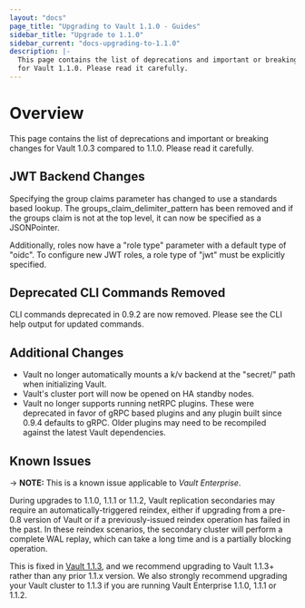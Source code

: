 ```yaml
---
layout: "docs"
page_title: "Upgrading to Vault 1.1.0 - Guides"
sidebar_title: "Upgrade to 1.1.0"
sidebar_current: "docs-upgrading-to-1.1.0"
description: |-
  This page contains the list of deprecations and important or breaking changes
  for Vault 1.1.0. Please read it carefully.
---
```


# Overview

This page contains the list of deprecations and important or breaking changes
for Vault 1.0.3 compared to 1.1.0. Please read it carefully.

## JWT Backend Changes

Specifying the group claims parameter has changed to use a standards based lookup.  The groups_claim_delimiter_pattern
has been removed and if the groups claim is not at the top level, it can now be specified as a JSONPointer.

Additionally, roles now have a "role type" parameter with a default type of "oidc". To configure new JWT roles, a role
type of "jwt" must be explicitly specified.

## Deprecated CLI Commands Removed

CLI commands deprecated in 0.9.2 are now removed. Please see the CLI help output for updated commands.

## Additional Changes

* Vault no longer automatically mounts a k/v backend at the "secret/" path when initializing Vault.
* Vault's cluster port will now be opened on HA standby nodes.
* Vault no longer supports running netRPC plugins. These were deprecated in favor of gRPC based plugins and any plugin built since 0.9.4 defaults to gRPC. Older plugins may need to be recompiled against the latest Vault dependencies.

## Known Issues

-> **NOTE:** This is a known issue applicable to _Vault Enterprise_.

During upgrades to 1.1.0, 1.1.1 or 1.1.2, Vault replication secondaries may
require an automatically-triggered reindex, either if upgrading from a pre-0.8
version of Vault or if a previously-issued reindex operation has failed in the
past. In these reindex scenarios, the secondary cluster will perform a complete
WAL replay, which can take a long time and is a partially blocking operation.

This is fixed in [Vault
1.1.3](https://github.com/abhishekpadadale/vault/blob/master/CHANGELOG.md#113-june-5th-2019),
and we recommend upgrading to Vault 1.1.3+ rather than any prior 1.1.x version.
We also strongly recommend upgrading your Vault cluster to 1.1.3 if you are
running Vault Enterprise 1.1.0, 1.1.1 or 1.1.2.
